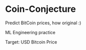 # Coin-Conjecture

Predict BitCoin prices, how original :)

ML Engineering practice

Target: USD Bitcoin Price
